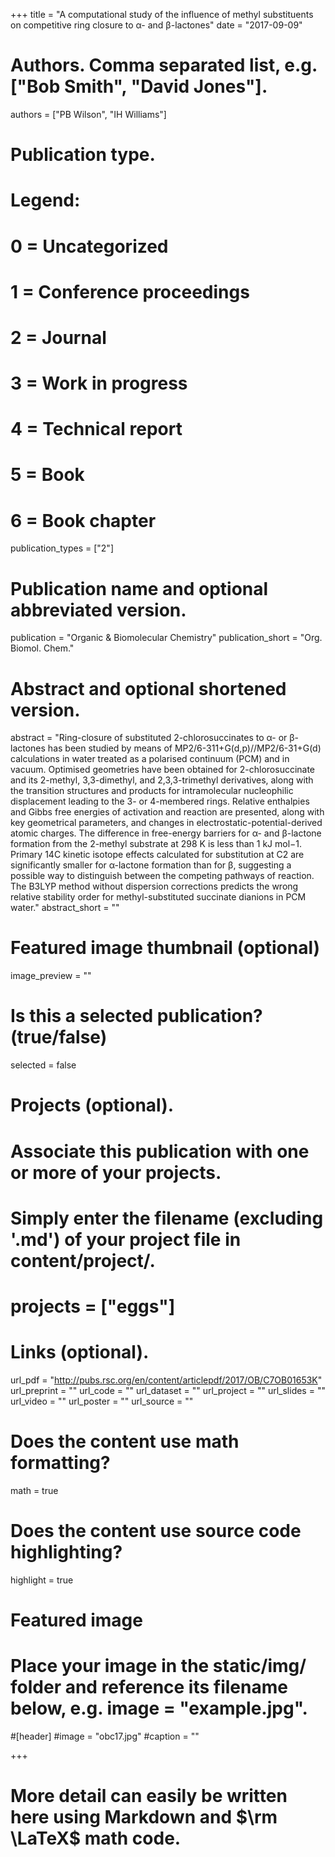 +++
title = "A computational study of the influence of methyl substituents on competitive ring closure to α- and β-lactones"
date = "2017-09-09"
# Authors. Comma separated list, e.g. ["Bob Smith", "David Jones"].

authors = ["PB Wilson", "IH Williams"]
# Publication type.
# Legend:
# 0 = Uncategorized
# 1 = Conference proceedings
# 2 = Journal
# 3 = Work in progress
# 4 = Technical report
# 5 = Book
# 6 = Book chapter

publication_types = ["2"]
# Publication name and optional abbreviated version.

publication = "Organic & Biomolecular Chemistry"
publication_short = "Org. Biomol. Chem."
# Abstract and optional shortened version.

abstract = "Ring-closure of substituted 2-chlorosuccinates to α- or β-lactones has been studied by means of MP2/6-311+G(d,p)//MP2/6-31+G(d) calculations in water treated as a polarised continuum (PCM) and in vacuum. Optimised geometries have been obtained for 2-chlorosuccinate and its 2-methyl, 3,3-dimethyl, and 2,3,3-trimethyl derivatives, along with the transition structures and products for intramolecular nucleophilic displacement leading to the 3- or 4-membered rings. Relative enthalpies and Gibbs free energies of activation and reaction are presented, along with key geometrical parameters, and changes in electrostatic-potential-derived atomic charges. The difference in free-energy barriers for α- and β-lactone formation from the 2-methyl substrate at 298 K is less than 1 kJ mol−1. Primary 14C kinetic isotope effects calculated for substitution at C2 are significantly smaller for α-lactone formation than for β, suggesting a possible way to distinguish between the competing pathways of reaction. The B3LYP method without dispersion corrections predicts the wrong relative stability order for methyl-substituted succinate dianions in PCM water." 
abstract_short = ""
# Featured image thumbnail (optional)

image_preview = ""
# Is this a selected publication? (true/false)

selected = false
# Projects (optional).
# Associate this publication with one or more of your projects.
# Simply enter the filename (excluding '.md') of your project file in content/project/.

# projects = ["eggs"]
# Links (optional).

url_pdf = "http://pubs.rsc.org/en/content/articlepdf/2017/OB/C7OB01653K"
url_preprint = ""
url_code = ""
url_dataset = ""
url_project = ""
url_slides = ""
url_video = ""
url_poster = ""
url_source = ""
# Does the content use math formatting?

math = true
# Does the content use source code highlighting?

highlight = true
# Featured image
# Place your image in the static/img/ folder and reference its filename below, e.g. image = "example.jpg".
#[header]
#image = "obc17.jpg"
#caption = ""


+++

# More detail can easily be written here using Markdown and $\rm \LaTeX$ math code.
